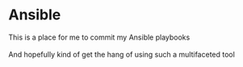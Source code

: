 # Ansible

This is a place for me to commit my Ansible playbooks
<br />
<br />
And hopefully kind of get the hang of using such a multifaceted tool
